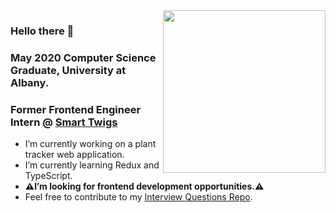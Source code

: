 
  <img align="right" height="260px" src="https://github-readme-stats.vercel.app/api/top-langs/?username=sollazzo08&layout=default&theme=nord" />
  
 ### Hello there 👋
 ### May 2020 Computer Science Graduate, University at Albany.
 ### Former Frontend Engineer Intern @  [Smart Twigs](https://www.smarttwigs.com/)


-  I’m currently working on a plant tracker web application.
-  I’m currently learning Redux and TypeScript.
-  **⚠️I’m looking for frontend development opportunities.⚠️**
-  Feel free to contribute to my [Interview Questions Repo](https://github.com/sollazzo08/my-interview-questions).

